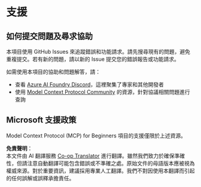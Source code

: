 <!--
CO_OP_TRANSLATOR_METADATA:
{
  "original_hash": "b3cffaf217113101e21eba532be806ea",
  "translation_date": "2025-07-13T15:21:03+00:00",
  "source_file": "SUPPORT.md",
  "language_code": "hk"
}
-->
# 支援

## 如何提交問題及尋求協助  

本項目使用 GitHub Issues 來追蹤錯誤和功能請求。請先搜尋現有的問題，避免重複提交。若有新的問題，請以新的 Issue 提交您的錯誤報告或功能請求。

如需使用本項目的協助和問題解答，請：
- 查看 [Azure AI Foundry Discord](https://discord.com/invite/ByRwuEEgH4)，這裡聚集了專家和其他開發者
- 使用 [Model Context Protocol Community](https://modelcontextprotocol.io/community/) 的資源，針對協議相關問題進行查詢

## Microsoft 支援政策  

Model Context Protocol (MCP) for Beginners 項目的支援僅限於上述資源。

**免責聲明**：  
本文件由 AI 翻譯服務 [Co-op Translator](https://github.com/Azure/co-op-translator) 進行翻譯。雖然我們致力於確保準確性，但請注意自動翻譯可能包含錯誤或不準確之處。原始文件的母語版本應被視為權威來源。對於重要資訊，建議採用專業人工翻譯。我們不對因使用本翻譯而引起的任何誤解或誤釋承擔責任。